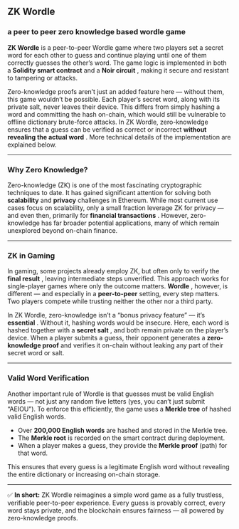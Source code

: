## ZK Wordle

### a peer to peer zero knowledge based wordle game

**ZK Wordle** is a peer-to-peer Wordle game where two players set a secret word for each other to guess and continue playing until one of them correctly guesses the other’s word. The game logic is implemented in both a **Solidity smart contract** and a  **Noir circuit** , making it secure and resistant to tampering or attacks.

Zero-knowledge proofs aren’t just an added feature here — without them, this game wouldn’t be possible. Each player’s secret word, along with its private salt, never leaves their device. This differs from simply hashing a word and committing the hash on-chain, which would still be vulnerable to offline dictionary brute-force attacks. In ZK Wordle, zero-knowledge ensures that a guess can be verified as correct or incorrect  **without revealing the actual word** . More technical details of the implementation are explained below.

---

### Why Zero Knowledge?

Zero-knowledge (ZK) is one of the most fascinating cryptographic techniques to date. It has gained significant attention for solving both **scalability** and **privacy** challenges in Ethereum. While most current use cases focus on scalability, only a small fraction leverage ZK for privacy — and even then, primarily for  **financial transactions** . However, zero-knowledge has far broader potential applications, many of which remain unexplored beyond on-chain finance.

---

### ZK in Gaming

In gaming, some projects already employ ZK, but often only to verify the  **final result** , leaving intermediate steps unverified. This approach works for single-player games where only the outcome matters.  **Wordle** , however, is different — and especially in a **peer-to-peer** setting, every step matters. Two players compete while trusting neither the other nor a third party.

In ZK Wordle, zero-knowledge isn’t a “bonus privacy feature” — it’s  **essential** . Without it, hashing words would be insecure. Here, each word is hashed together with a  **secret salt** , and both remain private on the player’s device. When a player submits a guess, their opponent generates a **zero-knowledge proof** and verifies it on-chain without leaking any part of their secret word or salt.

---

### Valid Word Verification

Another important rule of Wordle is that guesses must be valid English words — not just any random five letters (yes, you can’t just submit “AEIOU”). To enforce this efficiently, the game uses a **Merkle tree** of hashed valid English words.

* Over **200,000 English words** are hashed and stored in the Merkle tree.
* The **Merkle root** is recorded on the smart contract during deployment.
* When a player makes a guess, they provide the **Merkle proof** (path) for that word.

This ensures that every guess is a legitimate English word without revealing the entire dictionary or increasing on-chain storage.

---

✅ **In short:** ZK Wordle reimagines a simple word game as a fully trustless, verifiable peer-to-peer experience. Every guess is provably correct, every word stays private, and the blockchain ensures fairness — all powered by zero-knowledge proofs.
